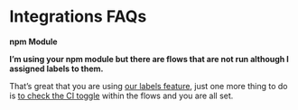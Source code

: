 # Integrations FAQs

**npm Module**

**I’m using your npm module but there are flows that are not run although I assigned labels to them.**

That’s great that you are using [our labels feature](https://docs.loadmill.com/collaboration/labels-and-filters), just one more thing to do is [to check the CI toggle](https://www.npmjs.com/package/loadmill) within the flows and you are all set.  


